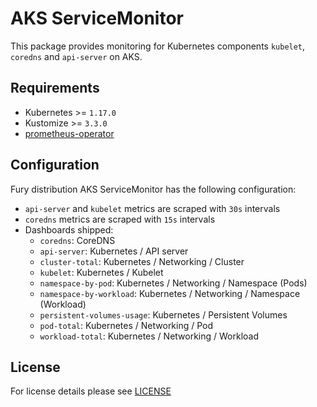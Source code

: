 # AKS ServiceMonitor

This package provides monitoring for Kubernetes components `kubelet`, `coredns` and
`api-server` on AKS.

## Requirements

- Kubernetes >= `1.17.0`
- Kustomize >= `3.3.0`
- [prometheus-operator](../prometheus-operator)

## Configuration

Fury distribution AKS ServiceMonitor has the following configuration:

- `api-server` and `kubelet` metrics are scraped with `30s` intervals
- `coredns` metrics are scraped with `15s` intervals
- Dashboards shipped:
  - `coredns`: CoreDNS
  - `api-server`: Kubernetes / API server
  - `cluster-total`: Kubernetes / Networking / Cluster
  - `kubelet`: Kubernetes / Kubelet
  - `namespace-by-pod`: Kubernetes / Networking / Namespace (Pods)
  - `namespace-by-workload`: Kubernetes / Networking / Namespace (Workload)
  - `persistent-volumes-usage`: Kubernetes / Persistent Volumes
  - `pod-total`: Kubernetes / Networking / Pod
  - `workload-total`: Kubernetes / Networking / Workload

## License

For license details please see [LICENSE](../../LICENSE)
